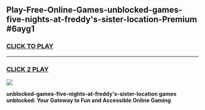 
## Play-Free-Online-Games-unblocked-games-five-nights-at-freddy's-sister-location-Premium #6ayg1
<h3>
<a href="https://premium.freeplayer.one?title=unblocked-games-five-nights-at-freddy's-sister-location&ref=8M">CLICK TO PLAY</a></h3>
<hr>

<h3>
<a href="https://premium.freeplayer.one?title=unblocked-games-five-nights-at-freddy's-sister-location&ref=8M">CLICK 2 PLAY</a>
  
</h3>

<a href="https://premium.freeplayer.one?title=unblocked-games-five-nights-at-freddy's-sister-location&ref=8M"><img src="https://clearcache.store/games.png"></a>


**unblocked-games-five-nights-at-freddy's-sister-location games unblocked: Your Gateway to Fun and Accessible Online Gaming**
